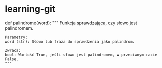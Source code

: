 # learning-git
def palindrome(word):
   """
    Funkcja sprawdzająca, czy słowo jest palindromem.

    Parametry:
    word (str): Słowo lub fraza do sprawdzenia jako palindrom.

    Zwraca:
    bool: Wartość True, jeśli słowo jest palindromem, w przeciwnym razie False.
    """

